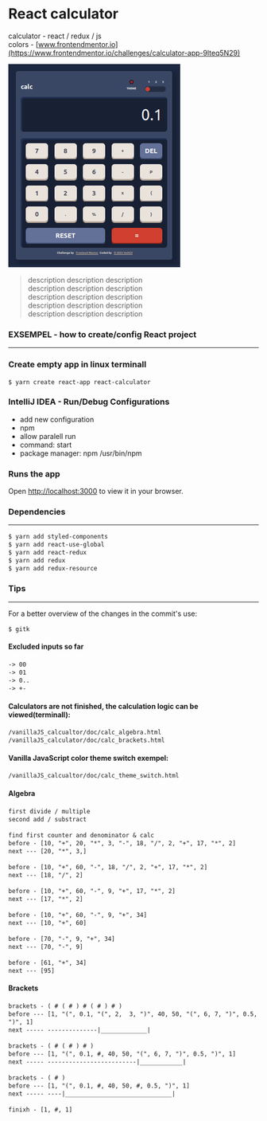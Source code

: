 # React calculator
calculator - react / redux / js  
colors - [www.frontendmentor.io](https://www.frontendmentor.io/challenges/calculator-app-9lteq5N29)


<img src="https://github.com/VoltG3/react_calculator/blob/master/doc/Screenshot00.png" alt="img">

> description description description  
description description description  
description description description  
description description description  
description description description


### EXSEMPEL - how to create/config React project
---

### Create empty app in linux terminall
```
$ yarn create react-app react-calculator
```
### IntelliJ IDEA - Run/Debug Configurations

- add new configuration
- npm
- allow paralell run
- command: start
- package manager: npm /usr/bin/npm

### Runs the app
Open [http://localhost:3000](http://localhost:3000) to view it in your browser.

### Dependencies
---
```
$ yarn add styled-components
$ yarn add react-use-global
$ yarn add react-redux
$ yarn add redux
$ yarn add redux-resource
```
### Tips
---
For a better overview of the changes in the commit's use:
```
$ gitk
```

#### Excluded inputs so far
```
-> 00
-> 01
-> 0..
-> +-
```

#### Calculators are not finished, the calculation logic can be viewed(terminall):
```
/vanillaJS_calcualtor/doc/calc_algebra.html 
/vanillaJS_calculator/doc/calc_brackets.html
```

#### Vanilla JavaScript color theme switch exempel:
```
/vanillaJS_calcualtor/doc/calc_theme_switch.html 
```

#### Algebra
```
first divide / multiple
second add / substract

find first counter and denominator & calc
before - [10, "+", 20, "*", 3, "-", 18, "/", 2, "+", 17, "*", 2]
next --- [20, "*", 3,]

before - [10, "+", 60, "-", 18, "/", 2, "+", 17, "*", 2]
next --- [18, "/", 2]

before - [10, "+", 60, "-", 9, "+", 17, "*", 2]
next --- [17, "*", 2]

before - [10, "+", 60, "-", 9, "+", 34]
next --- [10, "+", 60]

before - [70, "-", 9, "+", 34]
next --- [70, "-", 9]

before - [61, "+", 34]
next --- [95]
```

#### Brackets
```
brackets - ( # ( # ) # ( # ) # )
before --- [1, "(", 0.1, "(", 2,  3, ")", 40, 50, "(", 6, 7, ")", 0.5, ")", 1]
next ----- --------------|_____________| 

brackets - ( # ( # ) # )
before --- [1, "(", 0.1, #, 40, 50, "(", 6, 7, ")", 0.5, ")", 1]
next ----- -------------------------|____________|

brackets - ( # )
before --- [1, "(", 0.1, #, 40, 50, #, 0.5, ")", 1]
next ----- ----|______________________________|

finixh - [1, #, 1]
```
